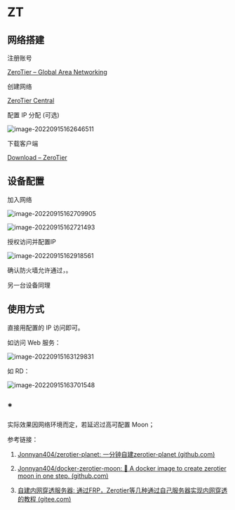 # ZT

## 网络搭建

注册账号

[ZeroTier – Global Area Networking](https://www.zerotier.com/)



创建网络

[ZeroTier Central](https://my.zerotier.com/)



配置 IP 分配 (可选)

![image-20220915162646511](.\jszt02.assets\image-20220915162646511.png)



下载客户端

[Download – ZeroTier](https://www.zerotier.com/download/)



## 设备配置

加入网络

![image-20220915162709905](.\jszt02.assets\image-20220915162709905.png)

![image-20220915162721493](.\jszt02.assets\image-20220915162721493.png)



授权访问并配置IP

![image-20220915162918561](.\jszt02.assets\image-20220915162918561.png)



确认防火墙允许通过，。

另一台设备同理



## 使用方式

直接用配置的 IP 访问即可。

如访问 Web 服务：

![image-20220915163129831](.\jszt02.assets\image-20220915163129831.png)



如 RD：

![image-20220915163701548](.\jszt02.assets\image-20220915163701548.png)



## *

实际效果因网络环境而定，若延迟过高可配置 Moon；

参考链接：

1. [Jonnyan404/zerotier-planet: 一分钟自建zerotier-planet (github.com)](https://github.com/Jonnyan404/zerotier-planet)

2. [Jonnyan404/docker-zerotier-moon: 🐳 A docker image to create zerotier moon in one step. (github.com)](https://github.com/jonnyan404/docker-zerotier-moon)

3. [自建内网穿透服务器: 通过FRP，Zerotier等几种通过自己服务器实现内网穿透的教程 (gitee.com)](https://gitee.com/spoto/natserver#创建伪根服务器--项目地址httpsgithubcomjonnyan404zerotier-planet)